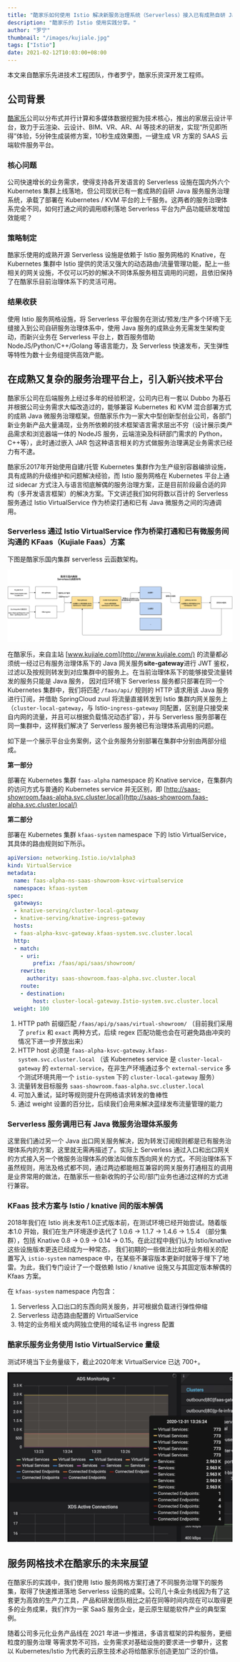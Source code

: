 ```yaml
---
title: "酷家乐如何使用 Istio 解决新服务治理系统（Serverless）接入已有成熟自研 Java 服务治理体系"
description: "酷家乐的 Istio 使用实践分享。"
author: "罗宁"
thumbnail: "/images/kujiale.jpg"
tags: ["Istio"]
date: 2021-02-12T10:03:00+08:00
---
```


本文来自酷家乐先进技术工程团队，作者罗宁，酷家乐资深开发工程师。

## 公司背景

[酷家乐](https://www.kujiale.com/)公司以分布式并行计算和多媒体数据挖掘为技术核心，推出的家居云设计平台，致力于云渲染、云设计、BIM、VR、AR、AI 等技术的研发，实现“所见即所得”体验，5分钟生成装修方案，10秒生成效果图，一键生成 VR 方案的 SAAS 云端软件服务平台。

### 核心问题

公司快速增长的业务需求，使得支持各开发语言的 Serverless 设施在国内外六个 Kubernetes 集群上线落地，但公司现状已有一套成熟的自研 Java 服务服务治理系统，承载了部署在 Kubernetes / KVM 平台的上千服务。这两者的服务治理体系完全不同，如何打通之间的调用顺利落地 Serverless 平台为产品功能研发增加效能呢？

### 策略制定

酷家乐使用的成熟开源 Serverless 设施是依赖于 Istio 服务网格的 Knative，在 Kubernetes 集群中 Istio 提供的灵活又强大的动态路由/流量管理功能，配上一些相关的网关设施，不仅可以巧妙的解决不同体系服务相互调用的问题，且依旧保持了在酷家乐目前治理体系下的灵活可用。

### 结果收获

使用 Istio 服务网格设施，将 Serverless 平台服务在测试/预发/生产多个环境下无缝接入到公司自研服务治理体系中，使用 Java 服务的成熟业务无需发生架构变动，而新兴业务在 Serverless 平台上，数百服务借助 NodeJS/Python/C++/Golang 等语言能力，及 Serverless 快速发布，天生弹性等特性为数十业务组提供高效产能。

## 在成熟又复杂的服务治理平台上，引入新兴技术平台

酷家乐公司在后端服务上经过多年的经验积淀，公司内已有一套以 Dubbo 为基石并根据公司业务需求大幅改造过的，能够兼容 Kubernetes 和 KVM 混合部署方式的成熟 Java 微服务治理框架。但酷家乐作为一家大中型创新型创业公司，各部门新业务新产品大量涌现，业务所依赖的技术框架语言需求层出不穷（设计展示类产品需求和浏览器端一体的 NodeJS 服务，云端渲染及科研部门需求的 Python，C++等），此时通过嵌入 JAR 包这种语言相关的方式做服务治理满足业务需求已经力有不逮。

酷家乐2017年开始使用自建/托管 Kubernetes 集群作为生产级别容器编排设施，具有成熟的升级维护和问题解决经验，而 Istio 服务网格在 Kubernetes 平台上通过 sidecar 方式注入与语言彻底解偶的服务治理方案，正是目前阶段最合适的异构（多开发语言框架）的解决方案。下文讲述我们如何将数以百计的 Serverless 服务通过 Istio VirtualService 作为桥梁打通和已有 Java 微服务之间的沟通调用。

### Serverless 通过 Istio VirtualService 作为桥梁打通和已有微服务间沟通的 KFaas（Kujiale Faas）方案

下图是酷家乐国内集群 serverless 云函数架构。

![酷家乐 serverless 云函数架构](008eGmZEly1gnxmlmtms9j32kx0u0n4c.jpg)

在酷家乐，来自主站 [www.kujiale.com](http://www.kujiale.com/) 的流量都必须统一经过已有服务治理体系下的 Java 网关服务**site-gateway**进行 JWT 鉴权，过滤以及按规则转发到对应集群中的服务上。在当前治理体系下的能够接受流量转发的服务只能是 Java 服务， 因对应环境下 Serverless 服务都只部署在同一个 Kubernetes 集群中，我们将匹配 `/faas/api/` 规则的 HTTP 请求用该 Java 服务进行订阅，并借助 SpringCloud zuul 将流量直接转发到 Istio 集群内网关服务上（`cluster-local-gateway`，与 Istio-`ingress-gateway` 同配置，区别是只接受来自内网的流量，并且可以根据负载情况动态扩容），并与 Serverless 服务部署在同一集群中，这样我们解决了 Serverless 服务被已有治理体系调用的问题。

如下是一个展示平台业务案例，这个业务服务分别部署在集群中分别由两部分组成。

**第一部分**

部署在 Kubernetes 集群 `faas-alpha` namespace 的 Knative service，在集群内的访问方式与普通的 Kubernetes service 并无区别，即 [http://saas-showroom.faas-alpha.svc.cluster.local](http://saas-showroom.faas-alpha.svc.cluster.local/)

**第二部分**

部署在 Kubernetes 集群 `kfaas-system` namespace 下的 Istio VirtualService，其具体的路由规则如下所示。

```yaml
apiVersion: networking.Istio.io/v1alpha3
kind: VirtualService
metadata:
  name: faas-alpha-ns-saas-showroom-ksvc-virtualservice
  namespace: kfaas-system
spec:
  gateways:
  - knative-serving/cluster-local-gateway
  - knative-serving/knative-ingress-gateway
  hosts:
  - faas-alpha-ksvc-gateway.kfaas-system.svc.cluster.local
  http:
  - match:
    - uri:
        prefix: /faas/api/saas/showroom/
    rewrite:
      authority: saas-showroom.faas-alpha.svc.cluster.local
    route:
    - destination:
        host: cluster-local-gateway.Istio-system.svc.cluster.local
  weight: 100
```

1.   HTTP path 前缀匹配 `/faas/api/p/saas/virtual-showroom/` （目前我们采用了 `prefix` 和 `exact` 两种方式，后续 regex 匹配功能也会在可避免路由冲突的情况下进一步开放出来）
2.   HTTP host 必须是 `faas-alpha-ksvc-gateway.kfaas-system.svc.cluster.local` （该  Kubernetes service 是 `cluster-local-gateway` 的 `external-service`，在非生产环境通过多个 `external-service` 多个测试环境共用一个 `istio-system` 下的 `cluster-local-gateway` 服务）
3.   流量转发目标服务 `saas-showroom.faas-alpha.svc.cluster.local`
4.   可加入重试，延时等规则提升在网格请求转发的鲁棒性
5.   通过 weight 设置的百分比，后续我们会用来解决蓝绿发布流量管理的能力

### Serverless 服务调用已有 Java 微服务治理体系服务

这里我们通过另一个 Java 出口网关服务解决，因为转发订阅规则都是已有服务治理体系内的方案，这里就无需再描述了。实际上 Serverless 通过入口和出口网关的方式接入另一个微服务治理体系的做法叫做东西向网关的方式，不同治理体系下虽然规则，用法及格式都不同，通过两边都能相互兼容的网关服务打通相互的调用是业界常用的做法，在酷家乐一些新收购的子公司/部门业务也通过这样的方式进行兼容。

### KFaas 技术方案与 Istio / knative 间的版本解偶

2018年我们在 Istio 尚未发布1.0正式版本前，在测试环境已经开始尝试。随着版本1.0 开始，我们在生产环境逐步迭代了 1.0.6 -> 1.1.7 -> 1.4.6 -> 1.5.4 （部分集群），包括 Knative 0.8 -> 0.9 -> 0.14 -> 0.15。在此过程中我们认为 Istio/knative 这些设施版本更迭已经成为一种常态， 我们初期的一些做法比如将业务相关的配置写入 `istio-system` namespace 中，在某些不兼容版本更新时就等于埋下了地雷。为此，我们专门设计了一个既依赖 Istio / knative 设施又与其固定版本解偶的 Kfaas 方案。

在 `kfaas-system` namespace 内包含：

1. Serverless 入口出口的东西向网关服务，并可根据负载进行弹性伸缩
2. Serverless 动态路由配置的 VirtualService
3. 特定的业务相关或内网独立使用的域名证书 ingress 配置

### 酷家乐服务业务使用 Istio VirtualService 量级

测试环境当下业务量级下，截止2020年末 VirtualService 已达 700+。

![](008eGmZEly1gnwd57tavtj313q0u0u0x.jpg)

## 服务网格技术在酷家乐的未来展望

在酷家乐的实践中，我们使用 Istio 服务网格方案打通了不同服务治理下的服务集，取得了快速推进落地 Serverless 设施的成果。公司几十条业务线因为有了这套更为高效的生产力工具，产品和研发团队相比之前在同等时间内现在可以取得更多的业务成果，我们作为一家 SaaS 服务企业，是云原生赋能软件产业的典型案例。

随着公司多元化业务产品线在 2021 年进一步推进，多语言框架的异构服务，更细粒度的服务治理 等需求势不可挡，业务需求对基础设施的要求进一步攀升，这套以 Kubernetes/Istio 为代表的云原生技术必将给酷家乐创造更加广泛的价值。
